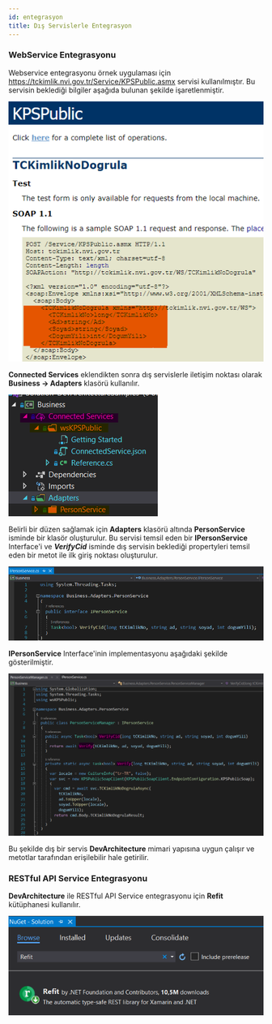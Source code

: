 ```yaml
---
id: entegrasyon
title: Dış Servislerle Entegrasyon
---
```



### WebService Entegrasyonu
Webservice entegrasyonu örnek uygulaması için https://tckimlik.nvi.gov.tr/Service/KPSPublic.asmx servisi kullanılmıştır. Bu servisin beklediği bilgiler aşağıda bulunan şekilde işaretlenmiştir. 

![](./media/image57.png)

**Connected Services** eklendikten sonra dış servislerle iletişim noktası olarak **Business -> Adapters** klasörü kullanılır. 

![](./media/image58.png)

Belirli bir düzen sağlamak için **Adapters** klasörü altında **PersonService** isminde bir klasör oluşturulur. Bu servisi temsil eden bir **IPersonService** Interface'i ve ***VerifyCid*** isminde dış servisin beklediği propertyleri temsil eden bir metot ile ilk giriş noktası oluşturulur. 

![](./media/image59.png)

**IPersonService** Interface'inin implementasyonu aşağıdaki şekilde gösterilmiştir.

![](./media/image60.png)

Bu şekilde dış bir servis **DevArchitecture** mimari yapısına uygun çalışır ve metotlar tarafından erişilebilir hale getirilir.

### RESTful API Service Entegrasyonu

**DevArchitecture** ile RESTful API Service entegrasyonu için **Refit** kütüphanesi kullanılır.

![](./media/image61.png)

